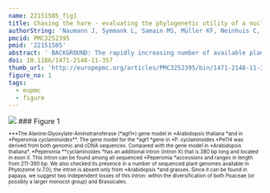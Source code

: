 ```yaml
---
name: 22151585_fig1
title: Chasing the hare - evaluating the phylogenetic utility of a nuclear single copy gene region at and below species level within the species rich group Peperomia (Piperaceae).
authorString: 'Naumann J, Symmank L, Samain MS, Müller KF, Neinhuis C, dePamphilis CW, Wanke S.'
pmcid: PMC3252395
pmid: '22151585'
abstract: ' BACKGROUND: The rapidly increasing number of available plant genomes opens up almost unlimited prospects for biology in general and molecular phylogenetics in particular. A recent study took advantage of this data and identified a set of nuclear genes that occur in single copy in multiple sequenced angiosperms. The present study is the first to apply genomic sequence of one of these low copy genes, agt1, as a phylogenetic marker for species-level phylogenetics. Its utility is compared to the performance of several coding and non-coding chloroplast loci that have been suggested as most applicable for this taxonomic level. As a model group, we chose Tildenia, a subgenus of Peperomia (Piperaceae), one of the largest plant genera. Relationships are particularly difficult to resolve within these species rich groups due to low levels of polymorphisms and fast or recent radiation. Therefore, Tildenia is a perfect test case for applying new phylogenetic tools. RESULTS: We show that the nuclear marker agt1, and in particular the agt1 introns, provide a significantly increased phylogenetic signal compared to chloroplast markers commonly used for low level phylogenetics. 25% of aligned characters from agt1 intron sequence are parsimony informative. In comparison, the introns and spacer of several common chloroplast markers (trnK intron, trnK-psbA spacer, ndhF-rpl32 spacer, rpl32-trnL spacer, psbA-trnH spacer) provide less than 10% parsimony informative characters. The agt1 dataset provides a deeper resolution than the chloroplast markers in Tildenia. CONCLUSIONS: Single (or very low) copy nuclear genes are of immense value in plant phylogenetics. Compared to other nuclear genes that are members of gene families of all sizes, lab effort, such as cloning, can be kept to a minimum. They also provide regions with different phylogenetic content deriving from coding and non-coding parts of different length. Thus, they can be applied to a wide range of taxonomic levels from family down to population level. As more plant genomes are sequenced, we will obtain increasingly precise information about which genes return to single copy most rapidly following gene duplication and may be most useful across a wide range of plant groups.'
doi: 10.1186/1471-2148-11-357
thumb_url: 'http://europepmc.org/articles/PMC3252395/bin/1471-2148-11-357-1.gif'
figure_no: 1
tags:
  - eupmc
  - figure
---
```

<img src='http://europepmc.org/articles/PMC3252395/bin/1471-2148-11-357-1.jpg' style='max-height: 300px'>
### Figure 1
<p style='font-size: 10px;'>***The Alanine:Glyoxylate-Aminotransferase (*agt1*) gene model in *Arabidopsis thaliana *and in *Peperomia cyclaminoides**. The gene model for the *agt1 *gene in *P. cyclaminoides *Pe114 was derived from both genomic and cDNA sequences. Compared with the gene model in *Arabidopsis thaliana*, *Peperomia **cyclaminoides *has an additional intron (intron X) that is 380 bp long and located in exon II. This intron can be found among all sequenced *Peperomia *accessions and ranges in length from 211-390 bp. We also checked its presence in a number of sequenced plant genomes available in Phytozome (v.7.0); the intron is absent only from *Arabidopsis *and grasses. Since it can be found in papaya, we suggest two independent losses of this intron: within the diversification of both Poaceae (or possibly a larger monocot group) and Brassicales.</p>
